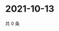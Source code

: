 # 2021-10-13

共 0 条

<!-- BEGIN WEIBO -->
<!-- 最后更新时间 Wed Oct 13 2021 13:12:15 GMT+0800 (China Standard Time) -->

<!-- END WEIBO -->
